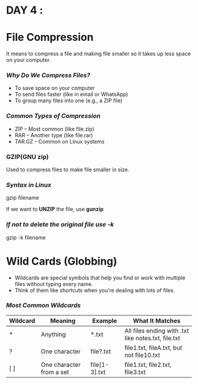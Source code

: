 # DAY 4 :

# File Compression
It means to compress a file and making file smaller so it takes up less space on your computer.

### **_Why Do We Compress Files?_**
* To save space on your computer
* To send files faster (like in email or WhatsApp)
* To group many files into one (e.g., a ZIP file)

### **_Common Types of Compression_**
* ZIP – Most common (like file.zip)
* RAR – Another type (like file.rar)
* TAR.GZ – Common on Linux systems

### GZIP(GNU zip)
Used to compress files to make file smaller in size.

### **_Syntax in Linux_**
gzip filename


If we want to **UNZIP** the file, use **gunzip**

### **_If not to delete the original file use -k_**
gzip -k filename

# Wild Cards (Globbing)
* Wildcards are special symbols that help you find or work with multiple files without typing every name.
* Think of them like shortcuts when you're dealing with lots of files.

### **_Most Common Wildcards_**

| Wildcard | Meaning                  | Example         | What It Matches              |
| -------- | ------------------------ | --------------- | ---------------------------- |
| *    | Anything                 | *.txt         | All files ending with .txt like notes.txt, file.txt|
| ?    | One character            | file?.txt     | file1.txt, fileA.txt, but not file10.txt          |
| [ ]  | One character from a set | file[1-3].txt | file1.txt, file2.txt, file3.txt                   |

